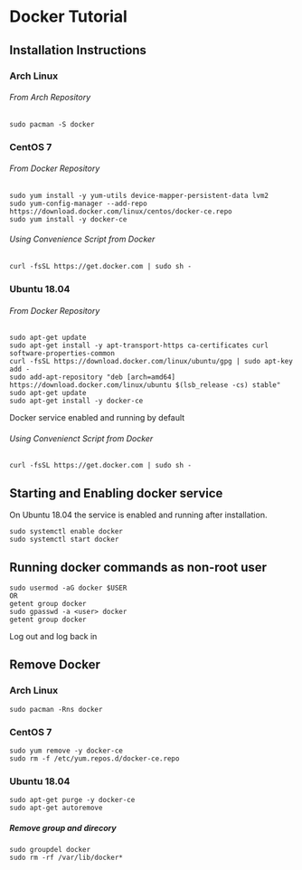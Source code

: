 # Docker Tutorial

## Installation Instructions
### Arch Linux
###### From Arch Repository
```
sudo pacman -S docker
```
### CentOS 7
###### From Docker Repository
```
sudo yum install -y yum-utils device-mapper-persistent-data lvm2
sudo yum-config-manager --add-repo https://download.docker.com/linux/centos/docker-ce.repo
sudo yum install -y docker-ce
```
###### Using Convenience Script from Docker
```
curl -fsSL https://get.docker.com | sudo sh -
```
### Ubuntu 18.04
###### From Docker Repository
```
sudo apt-get update
sudo apt-get install -y apt-transport-https ca-certificates curl software-properties-common
curl -fsSL https://download.docker.com/linux/ubuntu/gpg | sudo apt-key add -
sudo add-apt-repository "deb [arch=amd64] https://download.docker.com/linux/ubuntu $(lsb_release -cs) stable"
sudo apt-get update
sudo apt-get install -y docker-ce
```
Docker service enabled and running by default
###### Using Convenienct Script from Docker
```
curl -fsSL https://get.docker.com | sudo sh -
```
## Starting and Enabling docker service
On Ubuntu 18.04 the service is enabled and running after installation.
```
sudo systemctl enable docker
sudo systemctl start docker
```
## Running docker commands as non-root user
```
sudo usermod -aG docker $USER
OR
getent group docker
sudo gpasswd -a <user> docker
getent group docker
```
Log out and log back in
## Remove Docker
### Arch Linux
```
sudo pacman -Rns docker
```
### CentOS 7
```
sudo yum remove -y docker-ce
sudo rm -f /etc/yum.repos.d/docker-ce.repo
```
### Ubuntu 18.04
```
sudo apt-get purge -y docker-ce
sudo apt-get autoremove
```
##### Remove group and direcory
```
sudo groupdel docker
sudo rm -rf /var/lib/docker*
```
